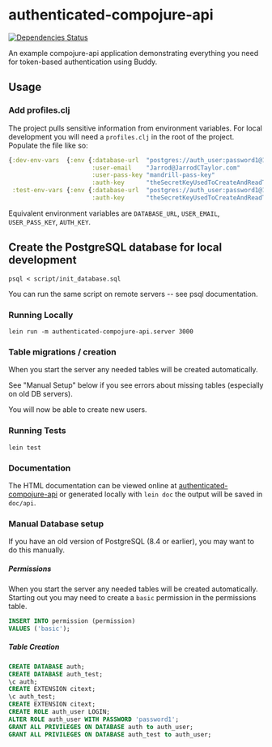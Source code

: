 # authenticated-compojure-api

[![Dependencies Status](http://jarkeeper.com/JarrodCTaylor/authenticated-compojure-api/status.png)](http://jarkeeper.com/JarrodCTaylor/authenticated-compojure-api)

An example compojure-api application demonstrating everything you need for
token-based authentication using Buddy.

## Usage

### Add profiles.clj

The project pulls sensitive information from environment variables. For local
development you will need a `profiles.clj` in the root of the project. Populate
the file like so:

``` clojure
{:dev-env-vars  {:env {:database-url  "postgres://auth_user:password1@127.0.0.1:5432/auth?stringtype=unspecified"
                       :user-email    "Jarrod@JarrodCTaylor.com"
                       :user-pass-key "mandrill-pass-key"
                       :auth-key      "theSecretKeyUsedToCreateAndReadTokens"}}
 :test-env-vars {:env {:database-url  "postgres://auth_user:password1@127.0.0.1:5432/auth_test?stringtype=unspecified"
                       :auth-key      "theSecretKeyUsedToCreateAndReadTokens"}}}
```
Equivalent environment variables are `DATABASE_URL`, `USER_EMAIL`, `USER_PASS_KEY`, `AUTH_KEY`.

## Create the PostgreSQL database for local development

`psql < script/init_database.sql`

You can run the same script on remote servers -- see psql documentation.


### Running Locally

`lein run -m authenticated-compojure-api.server 3000`

### Table migrations / creation

When you start the server any needed tables will be created automatically.

See "Manual Setup" below if you see errors about missing tables (especially on old DB servers).

You will now be able to create new users.

### Running Tests

`lein test`

### Documentation

The HTML documentation can be viewed online at [authenticated-compojure-api](http://www.jarrodctaylor.com/authenticated-compojure-api/)
or generated locally with `lein doc` the output will be saved in `doc/api`.

### Manual Database setup

If you have an old version of PostgreSQL (8.4 or earlier), you may want to do this manually.

##### Permissions

When you start the server any needed tables will be created automatically.
Starting out you may need to create a `basic` permission in the permissions
table.

``` sql
INSERT INTO permission (permission)
VALUES ('basic');
```

##### Table Creation

``` sql
CREATE DATABASE auth;
CREATE DATABASE auth_test;
\c auth;
CREATE EXTENSION citext;
\c auth_test;
CREATE EXTENSION citext;
CREATE ROLE auth_user LOGIN;
ALTER ROLE auth_user WITH PASSWORD 'password1';
GRANT ALL PRIVILEGES ON DATABASE auth to auth_user;
GRANT ALL PRIVILEGES ON DATABASE auth_test to auth_user;
```
